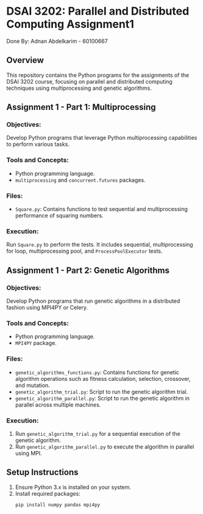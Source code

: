 
# DSAI 3202: Parallel and Distributed Computing Assignment1

Done By: Adnan Abdelkarim - 60100667

## Overview
This repository contains the Python programs for the assignments of the DSAI 3202 course, focusing on parallel and distributed computing techniques using multiprocessing and genetic algorithms.

## Assignment 1 - Part 1: Multiprocessing
### Objectives:
Develop Python programs that leverage Python multiprocessing capabilities to perform various tasks.

### Tools and Concepts:
- Python programming language.
- `multiprocessing` and `concurrent.futures` packages.

### Files:
- `Square.py`: Contains functions to test sequential and multiprocessing performance of squaring numbers.

### Execution:
Run `Square.py` to perform the tests. It includes sequential, multiprocessing for loop, multiprocessing pool, and `ProcessPoolExecutor` tests.

## Assignment 1 - Part 2: Genetic Algorithms
### Objectives:
Develop Python programs that run genetic algorithms in a distributed fashion using MPI4PY or Celery.

### Tools and Concepts:
- Python programming language.
- `MPI4PY` package.

### Files:
- `genetic_algorithms_functions.py`: Contains functions for genetic algorithm operations such as fitness calculation, selection, crossover, and mutation.
- `genetic_algorithm_trial.py`: Script to run the genetic algorithm trial.
- `genetic_algorithm_parallel.py`: Script to run the genetic algorithm in parallel across multiple machines.

### Execution:
1. Run `genetic_algorithm_trial.py` for a sequential execution of the genetic algorithm.
2. Run `genetic_algorithm_parallel.py` to execute the algorithm in parallel using MPI.

## Setup Instructions
1. Ensure Python 3.x is installed on your system.
2. Install required packages:
   ```bash
   pip install numpy pandas mpi4py
   ```



